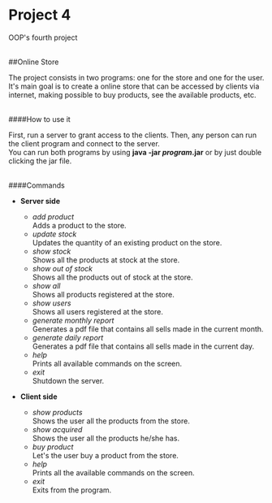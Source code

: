 # Project 4
OOP's fourth project<br><br>

##Online Store

The project consists in two programs: one for the store and one for the user.
It's main goal is to create a online store that can be accessed by clients via internet, making possible to 
buy products, see the available products, etc.<br><br>

####How to use it

First, run a server to grant access to the clients. Then, any person can run the client program and connect to the server.<br>
You can run both programs by using **java -jar *program*.jar** or by just double clicking the jar file.<br><br>

####Commands
* **Server side**
  * *add product*<br>
    Adds a product to the store.
  * *update stock*<br>
    Updates the quantity of an existing product on the store.
  * *show stock*<br>
    Shows all the products at stock at the store.
  * *show out of stock*<br>
    Shows all the products out of stock at the store.
  * *show all*<br>
    Shows all products registered at the store.
  * *show users*<br>
    Shows all users registered at the store.
  * *generate monthly report*<br>
    Generates a pdf file that contains all sells made in the current month.
  * *generate daily report*<br>
    Generates a pdf file that contains all sells made in the current day.
  * *help*<br>
    Prints all available commands on the screen.
  * *exit*<br>
    Shutdown the server.

* **Client side**
  * *show products*<br>
      Shows the user all the products from the store.
  * *show acquired*<br>
      Shows the user all the products he/she has.
  * *buy product*<br>
      Let's the user buy a product from the store.
  * *help*<br>
      Prints all the available commands on the screen.
  * *exit*<br>
      Exits from the program.
    
